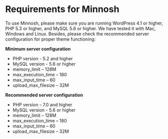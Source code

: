 # Requirements for Minnosh

To use Minnosh, please make sure you are running WordPress 4.1 or higher, PHP 5.3 or higher, and MySQL 5.6 or higher. We have tested it with Mac, Windows and Linux. Besides, please check the recommended server configuration for proper theme functioning:

**Minimum server configuration**

- PHP version - 5.2 and higher
- MySQL version - 5.6 or higher
- memory_limit – 128M
- max_execution_time – 180
- max_input_time – 60
- upload_max_filesize – 32M

**Recommended server configuration**

- PHP version - 7.0 and higher
- MySQL version - 5.6 or higher
- memory_limit – 128M
- max_execution_time – 180
- max_input_time – 60
- upload_max_filesize – 32M
